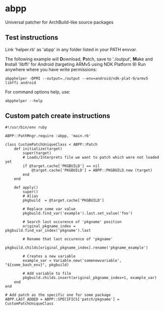 # abpp
Universal patcher for ArchBuild-like source packages

## Test instructions
Link 'helper.rb' as  'abpp' in any folder listed in your PATH envvar.

The following example will **D**ownload, **P**atch, save to './output', **M**ake and **I**nstall 'libffi' for Android (targeting ARMv5 using NDK Platform 9)
Run anywhere where you have write permissions:
```
abpphelper -DPMI --output=./output --env=android/ndk-plat-9/armv5 libffi android
```

For command options help, use:
```
abpphelper --help
```

## Custom patch create instructions
```
#!/usr/bin/env ruby

ABPP::PathMngr.require :abpp, 'main.rb'

class CustomPatchUniqueClass < ABPP::Patch
	def initialize(target)
		super(target)
		# Loads/Interprets file we want to patch which were not loaded yet
		if @target.cache['PKGBUILD'] == nil
			@target.cache['PKGBUILD'] = ABPP::PKGBUILD.new (target)
		end
	end
	
	def apply()
		super()
		# Alias
		pkgbuild  = @target.cache['PKGBUILD']
		
		# Replace some var value
		pkgbuild.find_var('example').last.set_value('foo')
		
		# Search last occurence of 'pkgname' position
		original_pkgname_index = pkgbuild.find_var_index('pkgname').last
		
		# Rename that last occurence of 'pkgname'
		pkgbuild.childs[original_pkgname_index].rename('pkgname_example')
		
		# Creates a new variable
		example_var = Variable.new('somenewvariable', "${some_bash_env}", pkgbuild)
		
		# Add variable to file
		pkgbuild.childs.insert(original_pkgname_index+1, example_var)
	end
end

# Add patch as the specific one for some package
ABPP.LAST_ADDED = ABPP::SPECIFICS['patch/pkgname'] = CustomPatchUniqueClass

```
